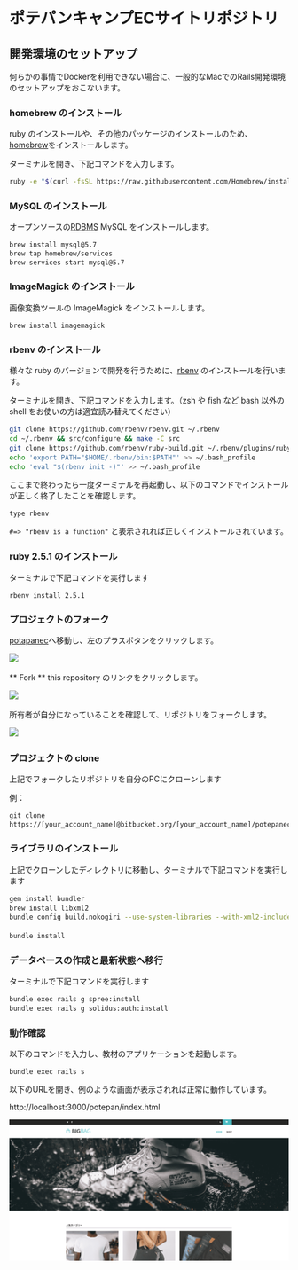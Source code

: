 # ポテパンキャンプECサイトリポジトリ

## 開発環境のセットアップ
何らかの事情でDockerを利用できない場合に、一般的なMacでのRails開発環境のセットアップをおこないます。


### homebrew のインストール
ruby のインストールや、その他のパッケージのインストールのため、[homebrew](https://brew.sh/index_ja.html)をインストールします。

ターミナルを開き、下記コマンドを入力します。

```bash
ruby -e "$(curl -fsSL https://raw.githubusercontent.com/Homebrew/install/master/install)"
```

### MySQL のインストール
オープンソースの[RDBMS](https://ja.wikipedia.org/wiki/%E9%96%A2%E4%BF%82%E3%83%87%E3%83%BC%E3%82%BF%E3%83%99%E3%83%BC%E3%82%B9%E7%AE%A1%E7%90%86%E3%82%B7%E3%82%B9%E3%83%86%E3%83%A0) MySQL をインストールします。

```
brew install mysql@5.7
brew tap homebrew/services
brew services start mysql@5.7
```
### ImageMagick のインストール
画像変換ツールの ImageMagick をインストールします。

```
brew install imagemagick
```


### rbenv のインストール

様々な ruby のバージョンで開発を行うために、[rbenv](https://github.com/rbenv/rbenv) のインストールを行います。

ターミナルを開き、下記コマンドを入力します。（zsh や fish など bash 以外の shell をお使いの方は適宜読み替えてください）

```bash
git clone https://github.com/rbenv/rbenv.git ~/.rbenv
cd ~/.rbenv && src/configure && make -C src
git clone https://github.com/rbenv/ruby-build.git ~/.rbenv/plugins/ruby-build
echo 'export PATH="$HOME/.rbenv/bin:$PATH"' >> ~/.bash_profile
echo 'eval "$(rbenv init -)"' >> ~/.bash_profile
```

ここまで終わったら一度ターミナルを再起動し、以下のコマンドでインストールが正しく終了したことを確認します。

```
type rbenv
```

`#=> "rbenv is a function"` と表示されれば正しくインストールされています。


### ruby 2.5.1 のインストール

ターミナルで下記コマンドを実行します

```
rbenv install 2.5.1
```

### プロジェクトのフォーク

[potapanec](https://bitbucket.org/potepancamp/potepanec)へ移動し、左のプラスボタンをクリックします。

![](docs/images/installation/fork1.png)

** Fork ** this repository のリンクをクリックします。

![](docs/images/installation/fork2.png)

所有者が自分になっていることを確認して、リポジトリをフォークします。

![](docs/images/installation/fork3.png)


### プロジェクトの clone

上記でフォークしたリポジトリを自分のPCにクローンします

例：

```
git clone https://[your_account_name]@bitbucket.org/[your_account_name]/potepanec.git
```

### ライブラリのインストール

上記でクローンしたディレクトリに移動し、ターミナルで下記コマンドを実行します

```bash
gem install bundler
brew install libxml2
bundle config build.nokogiri --use-system-libraries --with-xml2-include=$(brew --prefix libxml2)/include/libxml2

bundle install
```

### データベースの作成と最新状態へ移行

ターミナルで下記コマンドを実行します

```bash
bundle exec rails g spree:install
bundle exec rails g solidus:auth:install
```

### 動作確認

以下のコマンドを入力し、教材のアプリケーションを起動します。

```
bundle exec rails s
```

以下のURLを開き、例のような画面が表示されれば正常に動作しています。

http://localhost:3000/potepan/index.html

![](docs/images/installation/first_view.png)
